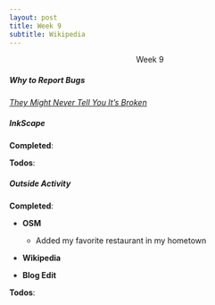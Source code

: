 ```yaml
---
layout: post
title: Week 9
subtitle: Wikipedia
---
```


<p align="center">
    Week 9
</p>


##### Why to Report Bugs
*[They Might Never Tell You It’s Broken][WHY_TO_REPORT_BUGS]*


##### InkScape
**Completed**: 

**Todos**:


##### Outside Activity
**Completed**:
- **OSM**
  -  Added my favorite restaurant in my hometown

- **Wikipedia**
- **Blog Edit**


**Todos**:


[WHY_TO_REPORT_BUGS]: https://pointersgonewild.com/2019/11/02/they-might-never-tell-you-its-broken/